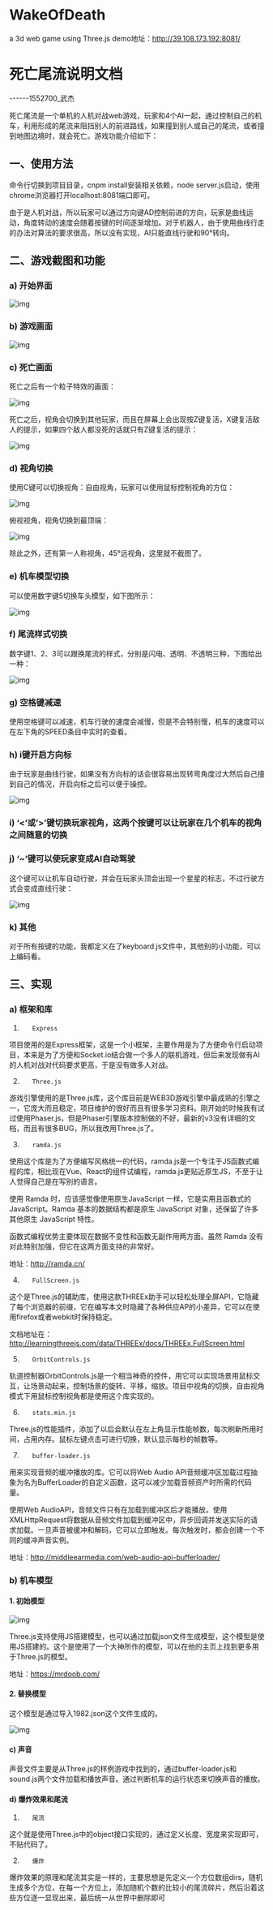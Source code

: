# WakeOfDeath
a 3d web game using Three.js  demo地址：http://39.108.173.192:8081/

# 死亡尾流说明文档

------1552700_武杰

死亡尾流是一个单机的人机对战web游戏，玩家和4个AI一起，通过控制自己的机车，利用形成的尾流来阻挡别人的前进路线，如果撞到别人或自己的尾流，或者撞到地图边境时，就会死亡。游戏功能介绍如下：

## 一、使用方法

命令行切换到项目目录，cnpm install安装相关依赖，node server.js启动，使用chrome浏览器打开localhost:8081端口即可。

由于是人机对战，所以玩家可以通过方向键AD控制前进的方向，玩家是曲线运动，角度转动的速度会随着按键的时间逐渐增加。对于机器人，由于使用曲线行走的办法对算法的要求很高，所以没有实现，AI只能直线行驶和90°转向。

## 二、游戏截图和功能

### a)        开始界面

![img](img/1.png)

### b)        游戏画面

![img](img/2.png)

### c)        死亡画面

死亡之后有一个粒子特效的画面：

![img](img/3.png)

​         死亡之后，视角会切换到其他玩家，而且在屏幕上会出现按Z键复活，X键复活敌人的提示，如果四个敌人都没死的话就只有Z键复活的提示：

![img](img/4.png)

### d)        视角切换

使用C键可以切换视角：自由视角，玩家可以使用鼠标控制视角的方位：

![img](img/5.png)

俯视视角，视角切换到最顶端：

![img](img/6.png)

除此之外，还有第一人称视角，45°远视角，这里就不截图了。

### e)        机车模型切换

可以使用数字键5切换车头模型，如下图所示：

![img](img/7.png)

 

### f)         尾流样式切换

数字键1、2、3可以跟换尾流的样式，分别是闪电、透明、不透明三种，下图给出一种：

![img](img/8.png)

### g)        空格键减速

使用空格键可以减速，机车行驶的速度会减慢，但是不会特别慢，机车的速度可以在左下角的SPEED条目中实时的查看。

### h)        i键开启方向标

由于玩家是曲线行驶，如果没有方向标的话会很容易出现转弯角度过大然后自己撞到自己的情况，开启向标之后可以便于操控。

![img](img/9.png)



### i)  ‘<’或’>’键切换玩家视角，这两个按键可以让玩家在几个机车的视角之间随意的切换

### j)  ‘~’键可以使玩家变成AI自动驾驶

这个键可以让机车自动行驶，并会在玩家头顶会出现一个星星的标志，不过行驶方式会变成直线行驶：

![img](img/10.png)

### k)        其他

对于所有按键的功能，我都定义在了keyboard.js文件中，其他别的小功能，可以上编码看。

## 三、实现

### a)        框架和库

1.        Express

项目使用的是Express框架，这是一个小框架，主要作用是为了方便命令行启动项目，本来是为了方便和Socket.io结合做一个多人的联机游戏，但后来发现做有AI的人机对战对代码要求更高，于是没有做多人对战。

2.        Three.js

游戏引擎使用的是Three.js库，这个库目前是WEB3D游戏引擎中最成熟的引擎之一，它庞大而且稳定，项目维护的很好而且有很多学习资料。刚开始的时候我有试过使用Phaser.js，但是Phaser引擎版本控制做的不好，最新的v3没有详细的文档，而且有很多BUG，所以我改用Three.js了。

3.        ramda.js

使用这个库是为了方便编写风格统一的代码，ramda.js是一个专注于JS函数式编程的库，相比现在Vue、React的组件试编程，ramda.js更贴近原生JS，不至于让人觉得自己是在写别的语言。

使用 Ramda 时，应该感觉像使用原生JavaScript 一样，它是实用且函数式的 JavaScript。Ramda 基本的数据结构都是原生 JavaScript 对象，还保留了许多其他原生 JavaScript 特性。

函数式编程优势主要体现在数据不变性和函数无副作用两方面。虽然 Ramda 没有对此特别加强，但它在这两方面支持的非常好。

地址：<http://ramda.cn/>

4.        FullScreen.js

这个是Three.js的辅助库，使用这款THREEx助手可以轻松处理全屏API，它隐藏了每个浏览器的前缀，它在编写本文时隐藏了各种供应AP的小差异，它可以在使用firefox或者webkit时保持稳定。

文档地址在：<http://learningthreejs.com/data/THREEx/docs/THREEx.FullScreen.html>

5.        OrbitControls.js

轨道控制器OrbitControls.js是一个相当神奇的控件，用它可以实现场景用鼠标交互，让场景动起来，控制场景的旋转、平移，缩放。项目中视角的切换，自由视角模式下用鼠标控制视角都是使用这个库实现的。

6.        stats.min.js

Three.js的性能插件，添加了以后会默认在左上角显示性能帧数，每次刷新所用时间，占用内存。鼠标左键点击可进行切换，默认显示每秒的帧数等。

7.        buffer-loader.js

用来实现音频的缓冲播放的库。它可以将Web Audio API音频缓冲区加载过程抽象为名为BufferLoader的自定义函数，这可以减少加载音频资产时所需的代码量。

使用Web AudioAPI，音频文件只有在加载到缓冲区后才能播放。使用XMLHttpRequest将数据从音频文件加载到缓冲区中，异步回调并发送实际的请求加载。一旦声音被缓冲和解码，它可以立即触发。每次触发时，都会创建一个不同的缓冲声音实例。

地址：<http://middleearmedia.com/web-audio-api-bufferloader/>

### b)        机车模型

#### 1.        初始模型

![img](img/11.png)

Three.js支持使用JS搭建模型，也可以通过加载json文件生成模型，这个模型是使用JS搭建的。这个是使用了一个大神所作的模型，可以在他的主页上找到更多用于Three.js的模型。

地址：<https://mrdoob.com/>

#### 2.        替换模型

这个模型是通过导入1982.json这个文件生成的。

![img](img/12.png)

#### c)        声音

声音文件主要是从Three.js的样例游戏中找到的，通过buffer-loader.js和sound.js两个文件加载和播放声音。通过判断机车的运行状态来切换声音的播放。

#### d)        爆炸效果和尾流

1.        尾流

这个就是使用Three.js中的object接口实现的，通过定义长度、宽度来实现即可，不贴代码了。

2.        爆炸

爆炸效果的原理和尾流其实是一样的，主要思想是先定义一个方位数组dirs，随机生成多个方位，在每一个方位上，添加随机个数的比较小的尾流碎片，然后沿着这些方位逐一显现出来，最后统一从世界中删除即可